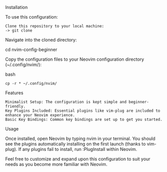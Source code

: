 Installation

To use this configuration:

    Clone this repository to your local machine:
    -> git clone 

Navigate into the cloned directory:

cd nvim-config-beginner

Copy the configuration files to your Neovim configuration directory (~/.config/nvim/):

bash

    cp -r * ~/.config/nvim/

Features

    Minimalist Setup: The configuration is kept simple and beginner-friendly.
    Key Plugins Included: Essential plugins like vim-plug are included to enhance your Neovim experience.
    Basic Key Bindings: Common key bindings are set up to get you started.

Usage

Once installed, open Neovim by typing nvim in your terminal. You should see the plugins automatically installing on the first launch (thanks to vim-plug). If any plugins fail to install, run :PlugInstall within Neovim.

Feel free to customize and expand upon this configuration to suit your needs as you become more familiar with Neovim.
